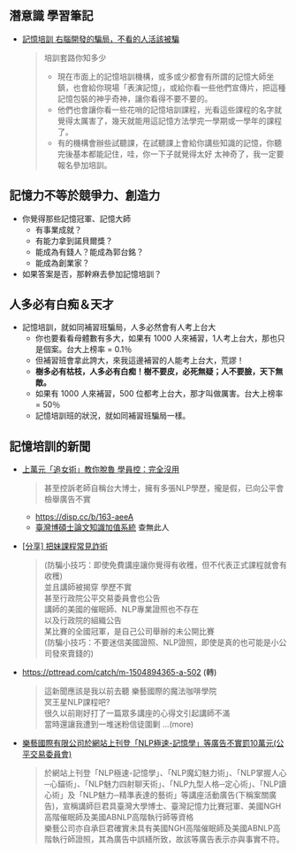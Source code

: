 ## 潛意識 學習筆記

- [記憶培訓 右腦開發的騙局，不看的人活該被騙](https://kknews.cc/zh-tw/news/6e8kn5l.html)
  > 培訓套路你知多少
  > - 現在市面上的記憶培訓機構，或多或少都會有所謂的記憶大師坐鎮，也會給你現場「表演記憶」，或給你看一些他們宣傳片，把這種記憶包裝的神乎奇神，讓你看得不要不要的。
  > - 他們也會讓你看一些花哨的記憶培訓課程，光看這些課程的名字就覺得太厲害了，幾天就能用這記憶方法學完一學期或一學年的課程了。
  > - 有的機構會辦些試聽課，在試聽課上會給你講些知識的記憶，你聽完後基本都能記住，哇，你一下子就覺得太好 太神奇了，我一定要報名參加培訓。

## 記憶力不等於競爭力、創造力
- 你覺得那些記憶冠軍、記憶大師
  - 有事業成就？
  - 有能力拿到諾貝爾獎？
  - 能成為有錢人？能成為郭台銘？
  - 能成為創業家？
- 如果答案是否，那幹麻去參加記憶培訓？

## 人多必有白痴＆天才
- 記憶培訓，就如同補習班騙局，人多必然會有人考上台大
  - 你也要看看母體數有多大，如果有 1000 人來補習，1人考上台大，那也只是個案。台大上榜率 = 0.1％
  - 但補習班會拿此誇大，來我這邊補習的人能考上台大，荒謬！
  - **樹多必有枯枝，人多必有白痴！樹不要皮，必死無疑；人不要臉，天下無敵。**
  - 如果有 1000 人來補習，500 位都考上台大，那才叫做厲害。台大上榜率 = 50％
  - 記憶培訓班的狀況，就如同補習班騙局一樣。

## 記憶培訓的新聞
  - [上萬元「追女術」教你脫魯 學員控：完全沒用](https://www.ftvnews.com.tw/news/detail/2017905L11M1)
    > 甚至控訴老師自稱台大博士，擁有多張NLP學歷，攏是假，已向公平會檢舉廣告不實
    - https://disp.cc/b/163-aeeA
    - [臺灣博碩士論文知識加值系統](https://ndltd.ncl.edu.tw/cgi-bin/gs32/gsweb.cgi/login?o=dwebmge) 查無此人
    
  - [[分享] 把妹課程常見詐術](https://www.ptt.cc/bbs/CATCH/M.1518999027.A.FD7.html)
    >(防騙小技巧：即使免費講座讓你覺得有收穫，但不代表正式課程就會有收穫)
    ><br>並且講師被揭穿 學歷不實
    ><br>甚至行政院公平交易委員會也公告
    ><br>講師的美國的催眠師、NLP專業證照也不存在
    ><br>以及行政院的組織公告
    ><br>某比賽的全國冠軍，是自己公司舉辦的未公開比賽
    ><br>(防騙小技巧：不要迷信美國證照、NLP證照，即使是真的也可能是小公司發來賣錢的)
  
  - https://pttread.com/catch/m-1504894365-a-502 (轉)
    > 這新聞應該是我以前去聽 樂藝國際的魔法咖啡學院
    > <br>冥王星NLP課程吧?
    > <br>很久以前剛好打了一篇眾多講座的心得文引起講師不滿
    > <br>當時還讓我遭到一堆迷粉信徒圍剿 ...(more)
    
  - [樂藝國際有限公司於網站上刊登「NLP極速-記憶學」等廣告不實罰10萬元(公平交易委員會)](https://aia.kcg.gov.tw/article-tw-713-4709)
    > 於網站上刊登「NLP極速-記憶學」、「NLP魔幻魅力術」、「NLP掌握人心─心錨術」、「NLP魅力四射聊天術」、「NLP九型人格─定心術」、「NLP讀心術」及「NLP魅力─精準表達的藝術」等講座活動廣告(下稱案關廣告)，宣稱講師巨君具臺灣大學博士、臺灣記憶力比賽冠軍、美國NGH高階催眠師及美國ABNLP高階執行師等資格
    > <br>樂藝公司亦自承巨君確實未具有美國NGH高階催眠師及美國ABNLP高階執行師證照，其為廣告中誤繕所致，故該等廣告表示亦與事實不符。
    
